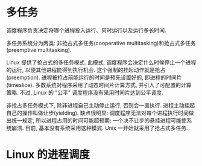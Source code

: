 
# 多任务

调度程序负责决定将哪个进程投入运行、何时运行以及运行多长时间.

多任务系统分为两类: 非抢占式多任务(cooperative multitasking)和抢占式多任务(preemptive multitasking).

Linux 提供了抢占式的多任务模式. 此模式, 调度程序会决定什么时候停止一个进程的运行, 以便其他进程能得到执行机会. 这个强制的挂起动作就是抢占(preemption). 进程被抢占前能运行的时间是预先设置好的, 即进程的时间片(timeslice). 多数系统对程序采用了动态时间片计算方式, 并引入了可配置的计算策略. 不过, Linux 的 "公平" 调度程序没有采用时间片达到公平调度.

非抢占多任务模式下, 除非进程自己主动停止运行, 否则会一直执行. 进程主动挂起自己的操作叫做让步(yielding). 缺点很明显: 调度程序无法对每个进程执行时间做出统一规定, 所以进程占用的时间可能超预期; 一个决不让步的悬挂进程可能使系统崩溃. 目前, 基本没有系统采用这种模式. Unix 一开始就采用了抢占式多任务.

# Linux 的进程调度

